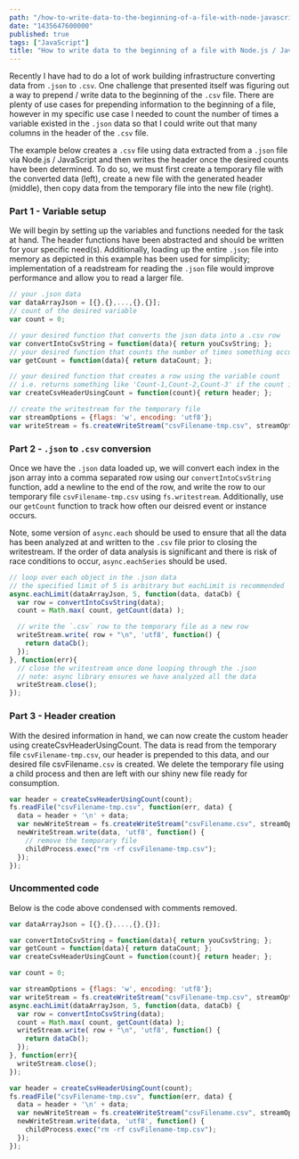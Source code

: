 ```yaml
---
path: "/how-to-write-data-to-the-beginning-of-a-file-with-node-javascript-tutorial-and-example"
date: "1435647600000"
published: true
tags: ["JavaScript"]
title: "How to write data to the beginning of a file with Node.js / JavaScript (tutorial and example)"
---
```


Recently I have had to do a lot of work building infrastructure converting data from `.json` to `.csv`. One challenge that presented itself was figuring out a way to prepend / write data to the beginning of the `.csv` file. There are plenty of use cases for prepending information to the beginning of a file, however in my specific use case I needed to count the number of times a variable existed in the `.json` data so that I could write out that many columns in the header of the `.csv` file.

The example below creates a `.csv` file using data extracted from a `.json` file via Node.js / JavaScript and then writes the header once the desired counts have been determined. To do so, we must first create a temporary file with the converted data (left), create a new file with the generated header (middle), then copy data from the temporary file into the new file (right).

### Part 1 - Variable setup

We will begin by setting up the variables and functions needed for the task at hand. The header functions have been abstracted and should be written for your specific need(s). Additionally, loading up the entire `.json` file into memory as depicted in this example has been used for simplicity; implementation of a readstream for reading the `.json` file would improve performance and allow you to read a larger file.

```javascript
// your .json data
var dataArrayJson = [{},{},...,{},{}];
// count of the desired variable
var count = 0;

// your desired function that converts the json data into a .csv row
var convertIntoCsvString = function(data){ return youCsvString; };
// your desired function that counts the number of times something occurs in the dataset
var getCount = function(data){ return dataCount; };

// your desired function that creates a row using the variable count
// i.e. returns something like 'Count-1,Count-2,Count-3' if the count is 3
var createCsvHeaderUsingCount = function(count){ return header; };

// create the writestream for the temporary file
var streamOptions = {flags: 'w', encoding: 'utf8'};
var writeStream = fs.createWriteStream("csvFilename-tmp.csv", streamOptions);
```

### Part 2 - `.json` to `.csv` conversion

Once we have the `.json` data loaded up, we will convert each index in the json array into a comma separated row using our `convertIntoCsvString` function, add a newline to the end of the row, and write the row to our temporary file `csvFilename-tmp.csv` using `fs.writestream`. Additionally, use our `getCount` function to track how often our deisred event or instance occurs.

Note, some version of `async.each` should be used to ensure that all the data has been analyzed at and written to the `.csv` file prior to closing the writestream. If the order of data analysis is significant and there is risk of race conditions to occur, `async.eachSeries` should be used.


```javascript
// loop over each object in the .json data
// the specified limit of 5 is arbitrary but eachLimit is recommended
async.eachLimit(dataArrayJson, 5, function(data, dataCb) {
  var row = convertIntoCsvString(data);
  count = Math.max( count, getCount(data) );

  // write the `.csv` row to the temporary file as a new row
  writeStream.write( row + "\n", 'utf8', function() {
    return dataCb();
  });
}, function(err){
  // close the writestream once done looping through the .json
  // note: async library ensures we have analyzed all the data
  writeStream.close();
});
```

### Part 3 - Header creation

With the desired information in hand, we can now create the custom header using createCsvHeaderUsingCount. The data is read from the temporary file `csvFilename-tmp.csv`, our header is prepended to this data, and our desired file csvFilename`.csv` is created. We delete the temporary file using a child process and then are left with our shiny new file ready for consumption.

```javascript
var header = createCsvHeaderUsingCount(count);
fs.readFile("csvFilename-tmp.csv", function(err, data) {
  data = header + '\n' + data;
  var newWriteStream = fs.createWriteStream("csvFilename.csv", streamOptions);
  newWriteStream.write(data, 'utf8', function() {
    // remove the temporary file
    childProcess.exec("rm -rf csvFilename-tmp.csv");
  });
});
```

### Uncommented code

Below is the code above condensed with comments removed.

```javascript
var dataArrayJson = [{},{},...,{},{}];

var convertIntoCsvString = function(data){ return youCsvString; };
var getCount = function(data){ return dataCount; };
var createCsvHeaderUsingCount = function(count){ return header; };

var count = 0;

var streamOptions = {flags: 'w', encoding: 'utf8'};
var writeStream = fs.createWriteStream("csvFilename-tmp.csv", streamOptions);
async.eachLimit(dataArrayJson, 5, function(data, dataCb) {
  var row = convertIntoCsvString(data);
  count = Math.max( count, getCount(data) );
  writeStream.write( row + "\n", 'utf8', function() {
    return dataCb();
  });
}, function(err){
  writeStream.close();
});

var header = createCsvHeaderUsingCount(count);
fs.readFile("csvFilename-tmp.csv", function(err, data) {
  data = header + '\n' + data;
  var newWriteStream = fs.createWriteStream("csvFilename.csv", streamOptions);
  newWriteStream.write(data, 'utf8', function() {
    childProcess.exec("rm -rf csvFilename-tmp.csv");
  });
});
```

